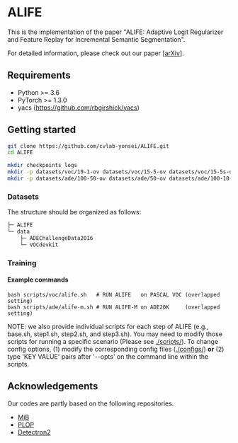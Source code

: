 # ALIFE
This is the implementation of the paper "ALIFE: Adaptive Logit Regularizer and Feature Replay for Incremental Semantic Segmentation".

For detailed information, please check out our paper [[arXiv](https://arxiv.org/abs/2210.06816)].



## Requirements
* Python >= 3.6
* PyTorch >= 1.3.0
* yacs (https://github.com/rbgirshick/yacs)



## Getting started
```bash
git clone https://github.com/cvlab-yonsei/ALIFE.git
cd ALIFE

mkdir checkpoints logs
mkdir -p datasets/voc/19-1-ov datasets/voc/15-5-ov datasets/voc/15-5s-ov
mkdir -p datasets/ade/100-50-ov datasets/ade/50-ov datasets/ade/100-10-ov
```

### Datasets
The structure should be organized as follows:
```bash
├─ ALIFE
└─ data
    ├─ ADEChallengeData2016
    └─ VOCdevkit
```

### Training
#### Example commands
```Shell
bash scripts/voc/alife.sh   # RUN ALIFE   on PASCAL VOC (overlapped setting)
bash scripts/ade/alife-m.sh # RUN ALIFE-M on ADE20K     (overlapped setting)
```
NOTE: we also provide individual scripts for each step of ALIFE (e.g., base.sh, step1.sh, step2.sh, and step3.sh). You may need to modify those scripts for running a specific scenario (Please see [./scripts/](https://github.com/cvlab-yonsei/ALIFE/tree/main/scripts)). To change config options, (1) modify the corresponding config files ([./configs/](https://github.com/cvlab-yonsei/ALIFE/tree/main/configs)) **or** (2) type 'KEY VALUE' pairs after '--opts' on the command line within the scripts.



## Acknowledgements
Our codes are partly based on the following repositories.
- [MiB](https://github.com/fcdl94/MiB)
- [PLOP](https://github.com/arthurdouillard/CVPR2021_PLOP)
- [Detectron2](https://github.com/facebookresearch/detectron2)
